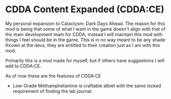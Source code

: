 # CDDA Content Expanded (CDDA:CE)
My personal expansion to Cataclysm: Dark Days Ahead. The reason for this mod is being that some of what I want in the game doesn't align with that of the main development team for CDDA, instead I will maintain this mod with things I feel should be in the game. This is in no way meant to be any shade thrown at the devs, they are entitled to their creation just as I am with this mod.

Primarily this is a mod made for myself, but if others have suggestions I will add to CDDA:CE.

As of now these are the features of CDDA:CE
- Low-Grade Methamphetamine is craftable albiet with the same locked requirement of finding the lab journal.
